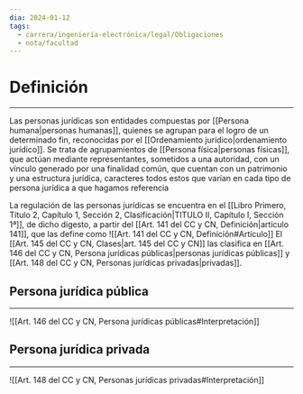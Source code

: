 ```yaml
---
dia: 2024-01-12
tags:
  - carrera/ingeniería-electrónica/legal/Obligaciones
  - nota/facultad
---
```

# Definición
---
Las personas jurídicas son entidades compuestas por [[Persona humana|personas humanas]], quienes se agrupan para el logro de un determinado fin, reconocidas por el [[Ordenamiento jurídico|ordenamiento jurídico]]. Se trata de agrupamientos de [[Persona física|personas físicas]], que actúan mediante representantes, sometidos a una autoridad, con un vínculo generado por una finalidad común, que cuentan con un patrimonio y una estructura jurídica, caracteres todos estos que varían en cada tipo de persona jurídica a que hagamos referencia

La regulación de las personas jurídicas se encuentra en el [[Libro Primero, Título 2, Capítulo 1, Sección 2, Clasificación|TITULO II, Capítulo I, Sección 1ª]], de dicho digesto, a partir del [[Art. 141 del CC y CN, Definición|artículo 141]], que las define como ![[Art. 141 del CC y CN, Definición#Artículo]]
El [[Art. 145 del CC y CN, Clases|art. 145 del CC y CN]] las clasifica en [[Art. 146 del CC y CN, Persona jurídicas públicas|personas jurídicas públicas]] y [[Art. 148 del CC y CN, Personas jurídicas privadas|privadas]].

## Persona jurídica pública
---
![[Art. 146 del CC y CN, Persona jurídicas públicas#Interpretación]]

## Persona jurídica privada
---
![[Art. 148 del CC y CN, Personas jurídicas privadas#Interpretación]]